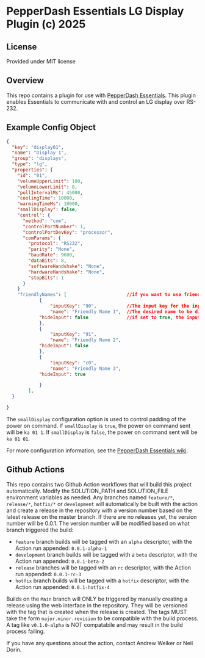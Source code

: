 # PepperDash Essentials LG Display Plugin (c) 2025

## License

Provided under MIT license

## Overview

This repo contains a plugin for use with [PepperDash Essentials](https://github.com/PepperDash/Essentials). This plugin enables Essentials to communicate with and control an LG display over RS-232.

## Example Config Object

```json
{
  "key": "display01",
  "name": "Display 1",
  "group": "displays",
  "type": "lg",
  "properties": {
    "id": "01",
    "volumeUpperLimit": 100,
    "volumeLowerLimit": 0,
    "pollIntervalMs": 45000,
    "coolingTime": 10000,
    "warmingTimeMs": 10000,
    "smallDisplay": false,
    "control": {
      "method": "com",
      "controlPortNumber": 1,
      "controlPortDevKey": "processor",
      "comParams": {
        "protocol": "RS232",
        "parity": "None",
        "baudRate": 9600,
        "dataBits": 8,
        "softwareHandshake": "None",
        "hardwareHandshake": "None",
        "stopBits": 1
      }
    }
    "friendlyNames": [                      //if you want to use friendly names, add this section
	        {
	        	"inputKey": "90",           //The input key for the input you want to use a friendly name for, this has to a valid input key(90,91,c0)
	        	"name": "Friendly Name 1",  //The desired name to be displayed on the screen
            "hideInput": false              //if set to true, the input will not be displayed in the list of inputs
	        },
	        {
	        	"inputKey": "91",
	        	"name": "Friendly Name 2",
            "hideInput": false
	        },
	        {
	        	"inputKey": "c0",
	        	"name": "Friendly Name 3",
            "hideInput": true

	        }
        ],
  }

}
```

The `smallDisplay` configuration option is used to control padding of the power on command. If `smallDisplay` is `true`, the power on command sent will be `ka 01 1`. If `smallDisplay` is `false`, the power on command sent will be `ka 01 01`.

For more configuration information, see the [PepperDash Essentials wiki](https://github.com/PepperDash/Essentials/wiki).

## Github Actions

This repo contains two Github Action workflows that will build this project automatically. Modify the SOLUTION_PATH and SOLUTION_FILE environment variables as needed. Any branches named `feature/*`, `release/*`, `hotfix/*` or `development` will automatically be built with the action and create a release in the repository with a version number based on the latest release on the master branch. If there are no releases yet, the version number will be 0.0.1. The version number will be modified based on what branch triggered the build:

- `feature` branch builds will be tagged with an `alpha` descriptor, with the Action run appended: `0.0.1-alpha-1`
- `development` branch builds will be tagged with a `beta` descriptor, with the Action run appended: `0.0.1-beta-2`
- `release` branches will be tagged with an `rc` descriptor, with the Action run appended: `0.0.1-rc-3`
- `hotfix` branch builds will be tagged with a `hotfix` descriptor, with the Action run appended: `0.0.1-hotfix-4`

Builds on the `Main` branch will ONLY be triggered by manually creating a release using the web interface in the repository. They will be versioned with the tag that is created when the release is created. The tags MUST take the form `major.minor.revision` to be compatible with the build process. A tag like `v0.1.0-alpha` is NOT compatabile and may result in the build process failing.

If you have any questions about the action, contact Andrew Welker or Neil Dorin.
